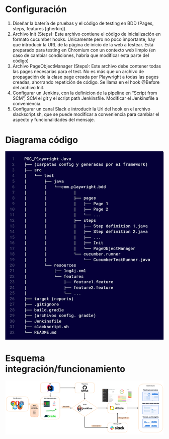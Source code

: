 # Configuración

1.	Diseñar la batería de pruebas y el código de testing en BDD (Pages, steps, features [gherkin]). 
2.	Archivo Init (Steps): Este archivo contiene el código de inicialización en formato cucumber hooks. Únicamente pero no poco importante, hay que introducir la URL de la página de inicio de la web a testear. Está preparado para testing en Chromium con un contexto web limpio (en caso de cambiar condiciones, habría que modificar esta parte del código)
3.	Archivo PageObjectManager (Steps): Este archivo debe contener todas las pages necesarias para el test. No es más que un archivo de propagación de la clase page creada por Playwright a todas las pages creadas, ahorrando repetición de código. Se llama en el hook @Before del archivo Init.
4.	Configurar un Jenkins, con la definicion de la pipeline en “Script from SCM”, SCM el git y el script path Jenkinsfile. Modificar el Jenkinsfile a conveniencia.
5.	Configurar un canal Slack e introducir la Url del hook en el archivo slackscript.sh, que se puede modificar a conveniencia para cambiar el aspecto y funcionalidades del mensaje.


# Diagrama código

![Diagrama codigo](assets/Diagrama_codigo.png)


# Esquema integración/funcionamiento

![Diagrama Playwright-Java-OSCommerce](assets/Diagrama_Playwright-Java.png)
